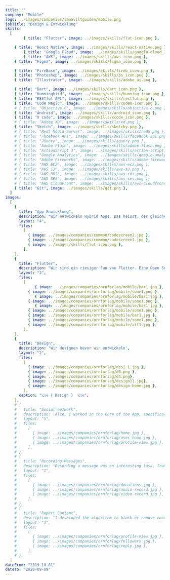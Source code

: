 ```yaml
---
title: ""
company: "Mobile"
logo: ../images/companies/smaaviltguiden/mobile.png
jobTitle: "Design & Entwicklung"
skills:
  [
        { title: "Flutter", image: ../images/skills/flut-icon.png },

    { title: "React Native", image: ../images/skills/react-native.png },
        { title: "Google Cloud", image: ../images/skills/google-cloud_Icon.png },
        { title: "AWS", image: ../images/skills/aws_icon.png },
    { title: "Figma", image: ../images/skills/figma_icon.png },

    { title: "FireBase", image: ../images/skills/fireb_icon.png },
    { title: "Photoshop", image: ../images/skills/ps_icon.png },
    { title: "Illustrator", image: ../images/skills/adobe_ai.png },

    { title: "Dart", image: ../images/skills/dart_icon.png },
    { title: "Hummingbird", image: ../images/skills/humming_icon.png },
    { title: "RESTful API", image: ../images/skills/restful.png },
    { title: "Code Magic", image: ../images/skills/codem-icon.png },
    # { title: "Objective-C", image: ../images/skills/objective-c.png },
    { title: "Android", image: ../images/skills/android_icon.png },
    { title: "X code", image: ../images/skills/xcode_icon.png },
    # { title: "Adobe XD", image: ../images/skills/xd.png },
    { title: "Sketch", image: ../images/skills/sketchy.png },
    # { title: "Red5 Media Server", image: ../images/skills/red5.png },
    # { title: "Facebook API", image: ../images/skills/facebook-api.png },
    # { title: "JQuery", image: ../images/skills/jquery.png },
    # { title: "Adobe Flash", image: ../images/skills/adobe-flash.png },
    # { title: "ActionScript 3", image: ../images/skills/action-script.png },
    # { title: "Google Analytics", image: ../images/skills/google-analytics.png },
    # { title: "Adobe Fireworks", image: ../images/skills/adobe-firework.png },
    # { title: "AWS EC2", image: ../images/skills/aws-ec2.png },
    # { title: "AWS S3", image: ../images/skills/aws-s3.png },
    # { title: "AWS RDS", image: ../images/skills/aws-rds.png },
    # { title: "AWS SES", image: ../images/skills/aws-ses.png },
    # { title: "AWS CloudFront", image: ../images/skills/aws-cloudfront.png },
    { title: "Git", image: ../images/skills/git.png },
  ]
images:
  [
    {
      title: "App Enwicklung",
      description: "Wir entwickeln Hybrid Apps. Das heisst, der gleiche Code wird für IoS und Android benutzt. Dadurch sparen wir Zeit und Geld.",
      layout: "4",
      files:
        [
          { image: ../images/companies/common/codescreen2.jpg },
          { image: ../images/companies/common/codescreen1.jpg },
          { image: ../images/skills/flut-icon.png },
        ],
    },
    {
      title: "Flutter",
      description: "Wir sind ein riesiger Fan von Flutter. Eine Open Source Geschichte von Google",
      layout: "2",
      files:
        [
             { image: ../images/companies/ornforlag/mobile/bar1.jpg },
          { image: ../images/companies/ornforlag/mobile/some1.png },
             { image: ../images/companies/ornforlag/mobile/bar1.jpg },
          { image: ../images/companies/ornforlag/mobile/some1.png },
             { image: ../images/companies/ornforlag/mobile/bar1.jpg },
          { image: ../images/companies/ornforlag/mobile/some1.png },
          { image: ../images/companies/ornforlag/mobile/bar1.jpg },
          { image: ../images/companies/ornforlag/mobile/some1.png },
          { image: ../images/companies/ornforlag/mobile/alt1.jpg },
        ],
    },
    {
      title: "Design",
      description: 'Wir designen bevor wir entwickeln',
      layout: "2",
      files:
        [
          { image: ../images/companies/ornforlag/desi_1.jpg },
          { image: ../images/companies/ornforlag/d3.png },
          { image: ../images/companies/ornforlag/d4.png},
          { image: ../images/companies/ornforlag/design11.jpg},
          { image: ../images/companies/ornforlag/design-home.jpg },
        ],
      caption: "🇨🇭 { Design }  🇨🇭",
    },
    # {
    #   title: "Social network",
    #   description: 'Also, I worked in the Core of the App, specifically in the sections of feed of posts, show publications of users, I implemented the API''s of Facebook, Youtube and Twitter to upload the messages "Video, audio or Text" to those platforms.',
    #   layout: "5",
    #   files:
    #     [
    #       { image: ../images/companies/ornforlag/home.jpg },
    #       { image: ../images/companies/ornforlag/user-home.jpg },
    #       { image: ../images/companies/ornforlag/profile-view.jpg },
    #     ],
    # },
    # {
    #   title: "Recording Messages",
    #   description: "Recording a message was an interesting task, from the desktop version the streaming was sent directly to Red5 Media Server.",
    #   layout: "1",
    #   files:
    #     [
    #       { image: ../images/companies/ornforlag/donations.jpg },
    #       { image: ../images/companies/ornforlag/audio-record.jpg },
    #       { image: ../images/companies/ornforlag/video-record.jpg },
    #     ],
    # },
    # {
    #   title: "Report Content",
    #   description: "I developed the algorithm to block or remove content that went against the terms of use.",
    #   layout: "1",
    #   files:
    #     [
    #       { image: ../images/companies/ornforlag/profile-view.jpg },
    #       { image: ../images/companies/ornforlag/followers.jpg },
    #       { image: ../images/companies/ornforlag/reply.jpg },
    #     ],
    # },
  ]
dateFrom: "2019-10-01"
dateTo: "2020-09-09"
---
```

<!-- 
- Responsible for the analysis, design and programming of the mobile application in Objective C for iOS
- In charge of the development of the application for Red5 in Java
- Construction of the bot for optimization of video, audio and images of the platform
- Creation of multiple APIs RESTful PHP
- In charge of the graphical interface of ornforlag.no -->
